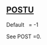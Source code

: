 ## [POSTU](https://help.hexagonmi.com/bundle/MSC_Nastran_2022.4/page/Nastran_Combined_Book/qrg/parameters/TOC.POSTU.xhtml)

Default    = -1

See  POST =0.

